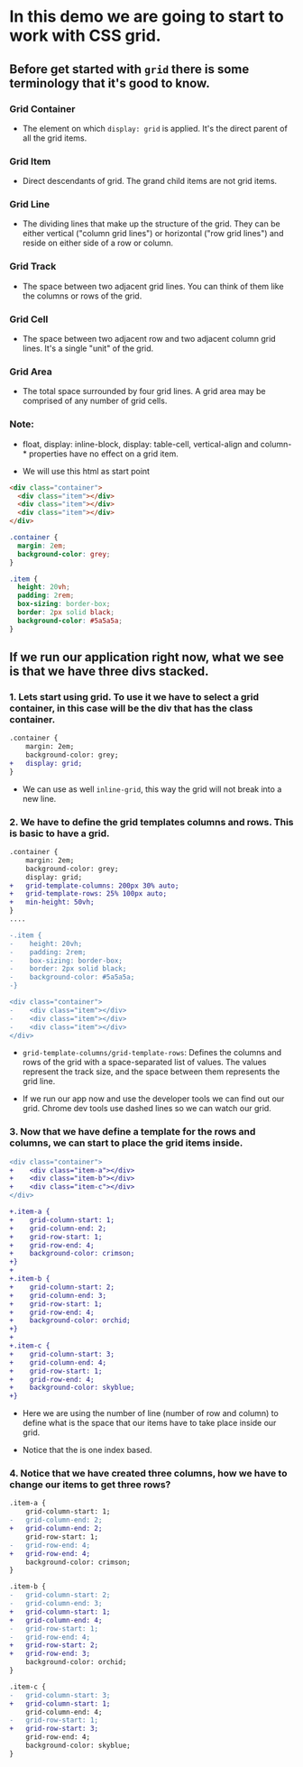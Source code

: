 # In this demo we are going to start to work with CSS grid.

## Before get started with `grid` there is some terminology that it's good to know.

### Grid Container

- The element on which `display: grid` is applied. It's the direct parent of all the grid items.

### Grid Item

- Direct descendants of grid. The grand child items are not grid items.

### Grid Line

- The dividing lines that make up the structure of the grid. They can be either vertical ("column grid lines") or horizontal ("row grid lines") and reside on either side of a row or column.

### Grid Track

- The space between two adjacent grid lines. You can think of them like the columns or rows of the grid.

### Grid Cell

- The space between two adjacent row and two adjacent column grid lines. It's a single "unit" of the grid.

### Grid Area

- The total space surrounded by four grid lines. A grid area may be comprised of any number of grid cells.

### Note:

- float, display: inline-block, display: table-cell, vertical-align and column-\* properties have no effect on a grid item.

- We will use this html as start point

```html
<div class="container">
  <div class="item"></div>
  <div class="item"></div>
  <div class="item"></div>
</div>
```

```css
.container {
  margin: 2em;
  background-color: grey;
}

.item {
  height: 20vh;
  padding: 2rem;
  box-sizing: border-box;
  border: 2px solid black;
  background-color: #5a5a5a;
}
```

## If we run our application right now, what we see is that we have three divs stacked.

### 1. Lets start using grid. To use it we have to select a grid container, in this case will be the div that has the class container.

```diff
.container {
    margin: 2em;
    background-color: grey;
+   display: grid;
}
```

- We can use as well `inline-grid`, this way the grid will not break into a new line.

### 2. We have to define the grid templates columns and rows. This is basic to have a grid.

```diff style.css
.container {
    margin: 2em;
    background-color: grey;
    display: grid;
+   grid-template-columns: 200px 30% auto;
+   grid-template-rows: 25% 100px auto;
+   min-height: 50vh;
}
....

-.item {
-    height: 20vh;
-    padding: 2rem;
-    box-sizing: border-box;
-    border: 2px solid black;
-    background-color: #5a5a5a;
-}
```

```diff index.html
<div class="container">
-    <div class="item"></div>
-    <div class="item"></div>
-    <div class="item"></div>
</div>
```

- `grid-template-columns/grid-template-rows`: Defines the columns and rows of the grid with a space-separated list of values. The values represent the track size, and the space between them represents the grid line.

- If we run our app now and use the developer tools we can find out our grid. Chrome dev tools use dashed lines so we can watch our grid.

### 3. Now that we have define a template for the rows and columns, we can start to place the grid items inside.

```diff index.html
<div class="container">
+    <div class="item-a"></div>
+    <div class="item-b"></div>
+    <div class="item-c"></div>
</div>
```

```diff style.css
+.item-a {
+    grid-column-start: 1;
+    grid-column-end: 2;
+    grid-row-start: 1;
+    grid-row-end: 4;
+    background-color: crimson;
+}
+
+.item-b {
+    grid-column-start: 2;
+    grid-column-end: 3;
+    grid-row-start: 1;
+    grid-row-end: 4;
+    background-color: orchid;
+}
+
+.item-c {
+    grid-column-start: 3;
+    grid-column-end: 4;
+    grid-row-start: 1;
+    grid-row-end: 4;
+    background-color: skyblue;
+}
```

- Here we are using the number of line (number of row and column) to define what is the space that our items have to take place inside our grid.

- Notice that the is one index based.

### 4. Notice that we have created three columns, how we have to change our items to get three rows?

```diff style.css
.item-a {
    grid-column-start: 1;
-   grid-column-end: 2;
+   grid-column-end: 2;
    grid-row-start: 1;
-   grid-row-end: 4;
+   grid-row-end: 4;
    background-color: crimson;
}

.item-b {
-   grid-column-start: 2;
-   grid-column-end: 3;
+   grid-column-start: 1;
+   grid-column-end: 4;
-   grid-row-start: 1;
-   grid-row-end: 4;
+   grid-row-start: 2;
+   grid-row-end: 3;
    background-color: orchid;
}

.item-c {
-   grid-column-start: 3;
+   grid-column-start: 1;
    grid-column-end: 4;
-   grid-row-start: 1;
+   grid-row-start: 3;
    grid-row-end: 4;
    background-color: skyblue;
}

```
